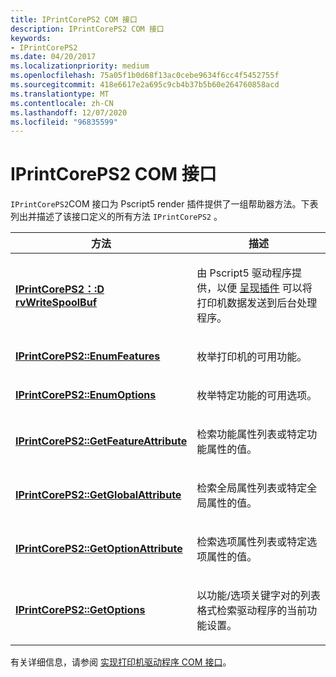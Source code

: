 ```yaml
---
title: IPrintCorePS2 COM 接口
description: IPrintCorePS2 COM 接口
keywords:
- IPrintCorePS2
ms.date: 04/20/2017
ms.localizationpriority: medium
ms.openlocfilehash: 75a05f1b0d68f13ac0cebe9634f6cc4f5452755f
ms.sourcegitcommit: 418e6617e2a695c9cb4b37b5b60e264760858acd
ms.translationtype: MT
ms.contentlocale: zh-CN
ms.lasthandoff: 12/07/2020
ms.locfileid: "96835599"
---
```

# <a name="iprintcoreps2-com-interface"></a>IPrintCorePS2 COM 接口





`IPrintCorePS2`COM 接口为 Pscript5 render 插件提供了一组帮助器方法。下表列出并描述了该接口定义的所有方法 `IPrintCorePS2` 。

<table>
<colgroup>
<col width="50%" />
<col width="50%" />
</colgroup>
<thead>
<tr class="header">
<th>方法</th>
<th>描述</th>
</tr>
</thead>
<tbody>
<tr class="odd">
<td><p><a href="/windows-hardware/drivers/ddi/prcomoem/nf-prcomoem-iprintcoreps2-drvwritespoolbuf" data-raw-source="[&lt;strong&gt;IPrintCorePS2::DrvWriteSpoolBuf&lt;/strong&gt;](/windows-hardware/drivers/ddi/prcomoem/nf-prcomoem-iprintcoreps2-drvwritespoolbuf)"><strong>IPrintCorePS2：:D rvWriteSpoolBuf</strong></a></p></td>
<td><p>由 Pscript5 驱动程序提供，以便 <a href="rendering-plug-ins.md" data-raw-source="[rendering plug-ins](rendering-plug-ins.md)">呈现插件</a> 可以将打印机数据发送到后台处理程序。</p></td>
</tr>
<tr class="even">
<td><p><a href="/windows-hardware/drivers/ddi/prcomoem/nf-prcomoem-iprintcoreps2-enumfeatures" data-raw-source="[&lt;strong&gt;IPrintCorePS2::EnumFeatures&lt;/strong&gt;](/windows-hardware/drivers/ddi/prcomoem/nf-prcomoem-iprintcoreps2-enumfeatures)"><strong>IPrintCorePS2::EnumFeatures</strong></a></p></td>
<td><p>枚举打印机的可用功能。</p></td>
</tr>
<tr class="odd">
<td><p><a href="/windows-hardware/drivers/ddi/prcomoem/nf-prcomoem-iprintcoreps2-enumoptions" data-raw-source="[&lt;strong&gt;IPrintCorePS2::EnumOptions&lt;/strong&gt;](/windows-hardware/drivers/ddi/prcomoem/nf-prcomoem-iprintcoreps2-enumoptions)"><strong>IPrintCorePS2::EnumOptions</strong></a></p></td>
<td><p>枚举特定功能的可用选项。</p></td>
</tr>
<tr class="even">
<td><p><a href="/windows-hardware/drivers/ddi/prcomoem/nf-prcomoem-iprintcoreps2-getfeatureattribute" data-raw-source="[&lt;strong&gt;IPrintCorePS2::GetFeatureAttribute&lt;/strong&gt;](/windows-hardware/drivers/ddi/prcomoem/nf-prcomoem-iprintcoreps2-getfeatureattribute)"><strong>IPrintCorePS2::GetFeatureAttribute</strong></a></p></td>
<td><p>检索功能属性列表或特定功能属性的值。</p></td>
</tr>
<tr class="odd">
<td><p><a href="/windows-hardware/drivers/ddi/prcomoem/nf-prcomoem-iprintcoreps2-getglobalattribute" data-raw-source="[&lt;strong&gt;IPrintCorePS2::GetGlobalAttribute&lt;/strong&gt;](/windows-hardware/drivers/ddi/prcomoem/nf-prcomoem-iprintcoreps2-getglobalattribute)"><strong>IPrintCorePS2::GetGlobalAttribute</strong></a></p></td>
<td><p>检索全局属性列表或特定全局属性的值。</p></td>
</tr>
<tr class="even">
<td><p><a href="/windows-hardware/drivers/ddi/prcomoem/nf-prcomoem-iprintcoreps2-getoptionattribute" data-raw-source="[&lt;strong&gt;IPrintCorePS2::GetOptionAttribute&lt;/strong&gt;](/windows-hardware/drivers/ddi/prcomoem/nf-prcomoem-iprintcoreps2-getoptionattribute)"><strong>IPrintCorePS2::GetOptionAttribute</strong></a></p></td>
<td><p>检索选项属性列表或特定选项属性的值。</p></td>
</tr>
<tr class="odd">
<td><p><a href="/windows-hardware/drivers/ddi/prcomoem/nf-prcomoem-iprintcoreps2-getoptions" data-raw-source="[&lt;strong&gt;IPrintCorePS2::GetOptions&lt;/strong&gt;](/windows-hardware/drivers/ddi/prcomoem/nf-prcomoem-iprintcoreps2-getoptions)"><strong>IPrintCorePS2::GetOptions</strong></a></p></td>
<td><p>以功能/选项关键字对的列表格式检索驱动程序的当前功能设置。</p></td>
</tr>
</tbody>
</table>

 

有关详细信息，请参阅 [实现打印机驱动程序 COM 接口](implementing-printer-driver-com-interfaces.md)。

